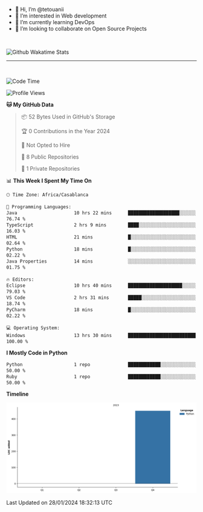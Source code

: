 - 👋 Hi, I’m @tetouanii
- 👀 I’m interested in Web development
- 🌱 I’m currently learning DevOps
- 💞️ I’m looking to collaborate on Open Source Projects

<br/>


![Github Wakatime Stats](https://github-readme-stats.vercel.app/api/wakatime/?username=@walidbosso&layout=compact&&theme=default&link="https://www.github.com/USERNAME/") 

--- 

<br/>


  
<!--START_SECTION:waka-->
![Code Time](http://img.shields.io/badge/Code%20Time-39%20hrs%2017%20mins-blue)

![Profile Views](http://img.shields.io/badge/Profile%20Views-0-blue)

**🐱 My GitHub Data** 

> 📦 52 Bytes Used in GitHub's Storage 
 > 
> 🏆 0 Contributions in the Year 2024
 > 
> 🚫 Not Opted to Hire
 > 
> 📜 8 Public Repositories 
 > 
> 🔑 1 Private Repositories 
 > 
📊 **This Week I Spent My Time On** 

```text
🕑︎ Time Zone: Africa/Casablanca

💬 Programming Languages: 
Java                     10 hrs 22 mins      ███████████████████░░░░░░   76.74 % 
TypeScript               2 hrs 9 mins        ████░░░░░░░░░░░░░░░░░░░░░   16.03 % 
HTML                     21 mins             █░░░░░░░░░░░░░░░░░░░░░░░░   02.64 % 
Python                   18 mins             █░░░░░░░░░░░░░░░░░░░░░░░░   02.22 % 
Java Properties          14 mins             ░░░░░░░░░░░░░░░░░░░░░░░░░   01.75 % 

🔥 Editors: 
Eclipse                  10 hrs 40 mins      ████████████████████░░░░░   79.03 % 
VS Code                  2 hrs 31 mins       █████░░░░░░░░░░░░░░░░░░░░   18.74 % 
PyCharm                  18 mins             █░░░░░░░░░░░░░░░░░░░░░░░░   02.22 % 

💻 Operating System: 
Windows                  13 hrs 30 mins      █████████████████████████   100.00 % 
```

**I Mostly Code in Python** 

```text
Python                   1 repo              ████████████░░░░░░░░░░░░░   50.00 % 
Ruby                     1 repo              ████████████░░░░░░░░░░░░░   50.00 % 
```



**Timeline**

![Lines of Code chart](https://raw.githubusercontent.com/tetouanii/tetouanii/main/assets/bar_graph.png)


 Last Updated on 28/01/2024 18:32:13 UTC
<!--END_SECTION:waka-->
